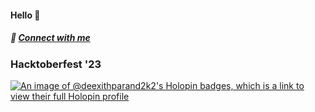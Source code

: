 #### Hello 👋
##### 💬 [Connect with me](https://deexithparand.dev/)

### Hacktoberfest '23
[![An image of @deexithparand2k2's Holopin badges, which is a link to view their full Holopin profile](https://holopin.me/deexithparand2k2)](https://holopin.io/@deexithparand2k2)

<!--
**DeexithParand2k2/DeexithParand2k2** is a ✨ _special_ ✨ repository because its `README.md` (this file) appears on your GitHub profile.

Here are some ideas to get you started:

- 🔭 I’m currently working on ...
- 🌱 I’m currently learning ...
- 👯 I’m looking to collaborate on ...
- 🤔 I’m looking for help with ...
- 💬 Ask me about ...
- 📫 How to reach me: ...
- 😄 Pronouns: ...
- ⚡ Fun fact: ...
-->
